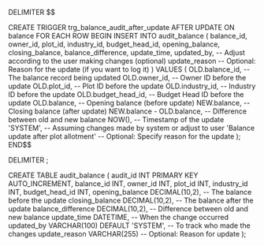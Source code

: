 DELIMITER $$

CREATE TRIGGER trg_balance_audit_after_update
AFTER UPDATE ON balance
FOR EACH ROW
BEGIN
    INSERT INTO audit_balance (
        balance_id,
        owner_id,
        plot_id,
        industry_id,
        budget_head_id,
        opening_balance,
        closing_balance,
        balance_difference,
        update_time,
        updated_by,     -- Adjust according to the user making changes (optional)
        update_reason   -- Optional: Reason for the update (if you want to log it)
    )
    VALUES (
        OLD.balance_id,                            -- The balance record being updated
        OLD.owner_id,                              -- Owner ID before the update
        OLD.plot_id,                               -- Plot ID before the update
        OLD.industry_id,                           -- Industry ID before the update
        OLD.budget_head_id,                        -- Budget Head ID before the update
        OLD.balance,                               -- Opening balance (before update)
        NEW.balance,                               -- Closing balance (after update)
        NEW.balance - OLD.balance,                 -- Difference between old and new balance
        NOW(),                                     -- Timestamp of the update
        'SYSTEM',                                  -- Assuming changes made by system or adjust to user
        'Balance update after plot allotment'      -- Optional: Specify reason for the update
    );
END$$

DELIMITER ;




CREATE TABLE audit_balance (
    audit_id INT PRIMARY KEY AUTO_INCREMENT,
    balance_id INT,
    owner_id INT,
    plot_id INT,
    industry_id INT,
    budget_head_id INT,
    opening_balance DECIMAL(10,2),     -- The balance before the update
    closing_balance DECIMAL(10,2),     -- The balance after the update
    balance_difference DECIMAL(10,2),  -- Difference between old and new balance
    update_time DATETIME,              -- When the change occurred
    updated_by VARCHAR(100) DEFAULT 'SYSTEM', -- To track who made the changes
    update_reason VARCHAR(255)         -- Optional: Reason for update
);

